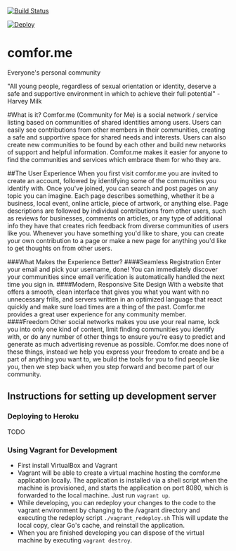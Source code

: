 [![Build Status](https://travis-ci.org/comforme/comforme.svg)](https://travis-ci.org/comforme/comforme)

[![Deploy](https://www.herokucdn.com/deploy/button.png)](https://heroku.com/deploy)
# comfor.me
Everyone's personal community

"All young people, regardless of sexual orientation or identity, deserve a safe and supportive environment in which to achieve their full potential"
-Harvey Milk

#What is it?
Comfor.me (Community for Me) is a social network / service listing based on communities of shared identities among users. Users can easily see contributions from other members in their communities, creating a safe and supportive space for shared needs and interests. Users can also create new communities to be found by each other and build new networks of support and helpful information. Comfor.me makes it easier for anyone to find the communities and services which embrace them for who they are.

##The User Experience
When you first visit comfor.me you are invited to create an account, followed by identifying some of the communities you identify with. Once you've joined, you can search and post pages on any topic you can imagine. Each page describes something, whether it be a business, local event, online article, piece of artwork, or anything else. Page descriptions are followed by individual contributions from other users, such as reviews for businesses, comments on articles, or any type of additional info they have that creates rich feedback from diverse communities of users like you. Whenever you have something you'd like to share, you can create your own contribution to a page or make a new page for anything you'd like to get thoughts on from other users.

###What Makes the Experience Better?
####Seamless Registration
Enter your email and pick your username, done! You can immediately discover your communities since email verification is automatically handled the next time you sign in.
####Modern, Responsive Site Design
With a website that offers a smooth, clean interface that gives you what you want with no unnecessary frills, and servers written in an optimized language that react quickly and make sure load times are a thing of the past. Comfor.me provides a great user experience for any community member.
####Freedom
Other social networks makes you use your real name, lock you into only one kind of content, limit finding communities you identify with, or do any number of other things to ensure you're easy to predict and generate as much advertising revenue as possible. Comfor.me does none of these things, instead we help you express your freedom to create and be a part of anything you want to, we build the tools for you to find people like you, then we step back when you step forward and become part of our community.

## Instructions for setting up development server
### Deploying to Heroku
TODO

### Using Vagrant for Development
* First install VirtualBox and Vagrant
* Vagrant will be able to create a virtual machine hosting the
  comfor.me application locally. The application is installed
  via a shell script when the machine is provisioned, and starts
  the application on port 8080, which is forwarded to the local
  machine. Just run `vagrant up`.
* While developing, you can redeploy your changes to the code to
  the vagrant environment by changing to the /vagrant directory
  and executing the redeploy script `./vagrant_redeploy.sh` This
  will update the local copy, clear Go's cache, and reinstall
  the application.
* When you are finished developing you can dispose of the virtual
  machine by executing `vagrant destroy`.

